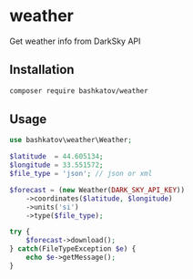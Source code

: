 # weather
Get weather info from DarkSky API

## Installation
```bash
composer require bashkatov/weather
```

## Usage
```php
use bashkatov\weather\Weather;

$latitude  = 44.605134;
$longitude = 33.551572;
$file_type = 'json'; // json or xml

$forecast = (new Weather(DARK_SKY_API_KEY))
    ->coordinates($latitude, $longitude)
    ->units('si')
    ->type($file_type);

try {
    $forecast->download();
} catch(FileTypeException $e) {
    echo $e->getMessage();
}
```
